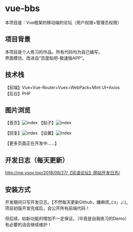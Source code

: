 # vue-bbs
本项目是：Vue框架的移动端的论坛（用户权限+管理员权限）  

## 项目背景  
本项目是个人练习的作品。所有代码均为自己编写。  
界面模仿、改进自“百度贴吧-极速版APP”。  

## 技术栈  
【前端】Vue+Vue-Router+Vuex+WebPack+Mint UI+Axios  
【后台】PHP  

## 图片浏览  
【首页】![index](http://mardown-pic-1252666898.coscd.myqcloud.com/github-bbs/1.jpg) 
【贴子】![index](http://mardown-pic-1252666898.coscd.myqcloud.com/github-bbs/2.jpg) 
  
【回复】![index](http://mardown-pic-1252666898.coscd.myqcloud.com/github-bbs/3.jpg) 
【设置】![index](http://mardown-pic-1252666898.coscd.myqcloud.com/github-bbs/4.jpg) 
  
【更多页面正在开发中......】  

## 开发日志（每天更新）  
http://me.vsqx.top/2018/08/27/【风语论坛】网站开发日志/  

## 安装方式  
开发期间只写开发日志。【不然每天更新Github，嫌麻烦_(:з」∠)_  
项目初版开发完成后，会公开所有前端代码！  

但后续，如新功能的增加不一定保证。（毕竟是自我练习的Demo）  
有必要的话会继续维护！  
